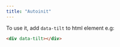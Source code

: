 ```yaml
---
title: "Autoinit"
---
```


To use it, add `data-tilt` to html element e.g:
```html
<div data-tilt></div>
```

